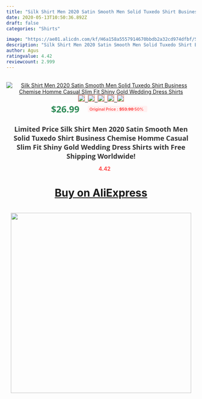```yaml
---
title: "Silk Shirt Men 2020 Satin Smooth Men Solid Tuxedo Shirt Business Chemise Homme Casual Slim Fit Shiny Gold Wedding Dress Shirts"
date: 2020-05-13T10:50:36.892Z
draft: false
categories: "Shirts"

image: "https://ae01.alicdn.com/kf/H6a158a5557914670bbdb2a32cd974dfbf/Silk-Shirt-Men-2020-Satin-Smooth-Men-Solid-Tuxedo-Shirt-Business-Chemise-Homme-Casual-Slim-Fit.jpg"
description: "Silk Shirt Men 2020 Satin Smooth Men Solid Tuxedo Shirt Business Chemise Homme Casual Slim Fit Shiny Gold Wedding Dress Shirts"
author: Agus
ratingvalue: 4.42
reviewcount: 2.999
---
```

<br>
<div style="text-align: center;">
<a href="https://s.click.aliexpress.com/e/_AavRZT" target="_blank" rel="nofollow noopener noreferrer"><img alt="Silk Shirt Men 2020 Satin Smooth Men Solid Tuxedo Shirt Business Chemise Homme Casual Slim Fit Shiny Gold Wedding Dress Shirts" class="magnifier-image" src="https://ae01.alicdn.com/kf/H6a158a5557914670bbdb2a32cd974dfbf/Silk-Shirt-Men-2020-Satin-Smooth-Men-Solid-Tuxedo-Shirt-Business-Chemise-Homme-Casual-Slim-Fit.jpg_640x640.jpg">
<br>
<img style="border:1px solid salmon" src="https://ae01.alicdn.com/kf/H6a158a5557914670bbdb2a32cd974dfbf/Silk-Shirt-Men-2020-Satin-Smooth-Men-Solid-Tuxedo-Shirt-Business-Chemise-Homme-Casual-Slim-Fit.jpg_120x120.jpg">&nbsp;&nbsp;<img style="border:1px solid salmon" src="https://ae01.alicdn.com/kf/H20ecb72551244d93bdcd4284aa4b59b5T/Silk-Shirt-Men-2020-Satin-Smooth-Men-Solid-Tuxedo-Shirt-Business-Chemise-Homme-Casual-Slim-Fit.jpg_120x120.jpg">&nbsp;&nbsp;<img style="border:1px solid salmon" src="https://ae01.alicdn.com/kf/Hbb61d7d8ebe14588b093f76a2016ce7aS/Silk-Shirt-Men-2020-Satin-Smooth-Men-Solid-Tuxedo-Shirt-Business-Chemise-Homme-Casual-Slim-Fit.jpg_120x120.jpg">&nbsp;&nbsp;<img style="border:1px solid salmon" src="https://ae01.alicdn.com/kf/H98b1a52f919c46b38d3d51ffeae70296a/Silk-Shirt-Men-2020-Satin-Smooth-Men-Solid-Tuxedo-Shirt-Business-Chemise-Homme-Casual-Slim-Fit.jpg_120x120.jpg">&nbsp;&nbsp;<img style="border:1px solid salmon" src="https://ae01.alicdn.com/kf/Ha9adfb7e90214647a248b6070635c64es/Silk-Shirt-Men-2020-Satin-Smooth-Men-Solid-Tuxedo-Shirt-Business-Chemise-Homme-Casual-Slim-Fit.jpg_120x120.jpg"></a></div><br0>
<div style="text-align: center;"><span style="background-color: white; border: 0px; box-sizing: border-box; color: seagreen; display: inline-block; font-family: &quot;open sans&quot; , &quot;arial&quot; , &quot;helvetica&quot; , sans-serif , &quot;heiti&quot;; font-size: 24px; font-stretch: inherit; font-weight: 700; line-height: inherit; margin: 0px 10px 0px 0px; padding: 0px; vertical-align: middle;">$26.99 </span>
<span style="background: rgb(255 , 241 , 241); border-radius: 3px; border: 0px; box-sizing: border-box; color: #ff4747; display: inline-block; font-family: inherit; font-size: 12px; font-stretch: inherit; font-style: inherit; font-variant: inherit; font-weight: 600; line-height: inherit; margin: 0px; padding: 2px 5px; transform: scale(0.9); vertical-align: middle;">Original Price : <b style="text-decoration: line-through;">$53.98 </b> 50%&nbsp;&nbsp;</span></div>
<h1 style="color: #333333; display: inline-block; font-family: &quot;open sans&quot; , &quot;arial&quot; , &quot;helvetica&quot; , sans-serif , &quot;heiti&quot;; font-size: 18px; font-stretch: inherit; font-weight: 700; text-align: center;">Limited Price Silk Shirt Men 2020 Satin Smooth Men Solid Tuxedo Shirt Business Chemise Homme Casual Slim Fit Shiny Gold Wedding Dress Shirts with Free Shipping Worldwide!</h1>
<div style="color: #ff4747; text-align: center;">
<img src="https://4.bp.blogspot.com/-M0ZcTcb-5uY/XleCXlxnR4I/AAAAAAAAAEc/OrjgMkXV1oMQFaCRZj5HQwOCBcu3w1FegCPcBGAYYCw/s1600/star.png" style="height: 15px;">&nbsp;<b>4.42</b></div>
<div class="button_cont" align="center"><a class="buynow_a" href="https://s.click.aliexpress.com/e/_AavRZT" target="_blank" rel="nofollow noopener noreferrer"><H1>Buy on AliExpress</H1></a></div><br>
<div class="separator" style="clear: both; text-align: center;">
<img src="https://lh3.googleusercontent.com/-pTy5HemUv9M/XlePHvY0dAI/AAAAAAAAAE4/0nX5iRUoIWY8eMW9Dpxeirr157OZliDIgCLcBGAsYHQ/s1600/badge.gif" width="480">
</div>
